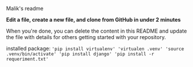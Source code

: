 Malik's readme

**Edit a file, create a new file, and clone from GitHub in under 2 minutes**

When you're done, you can delete the content in this README and update the file with details for others getting started with your repository.

installed package:
`'pip install virtualenv'
'virtualen .venv'
'source .venv/bin/activate'
'pip install django'
'pip install -r requeriment.txt'`
